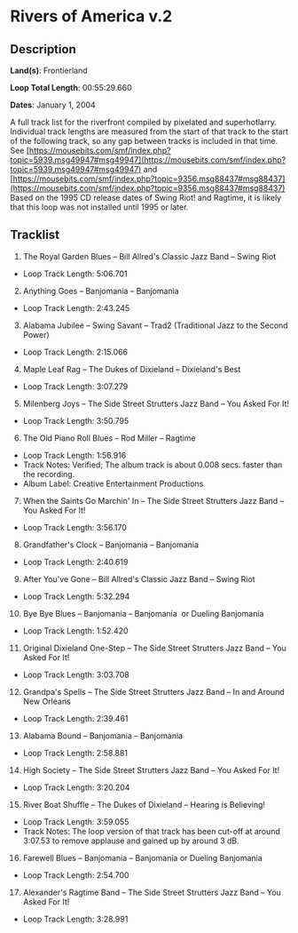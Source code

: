 # Rivers of America v.2

## Description

**Land(s)**: Frontierland

**Loop Total Length**: 00:55:29.660

**Dates**: January 1, 2004

A full track list for the riverfront compiled by pixelated and superhotlarry. Individual track lengths are measured from the start of that track to the start of the following track, so any gap between tracks is included in that time. See [https://mousebits.com/smf/index.php?topic=5939.msg49947#msg49947](https://mousebits.com/smf/index.php?topic=5939.msg49947#msg49947) and [https://mousebits.com/smf/index.php?topic=9356.msg88437#msg88437](https://mousebits.com/smf/index.php?topic=9356.msg88437#msg88437) Based on the 1995 CD release dates of Swing Riot! and Ragtime, it is likely that this loop was not installed until 1995 or later.

## Tracklist

1. The Royal Garden Blues – Bill Allred's Classic Jazz Band – Swing Riot
- Loop Track Length: 5:06.701

2. Anything Goes – Banjomania – Banjomania 
- Loop Track Length: 2:43.245

3. Alabama Jubilee – Swing Savant – Trad2 (Traditional Jazz to the Second Power)
- Loop Track Length: 2:15.066

4. Maple Leaf Rag – The Dukes of Dixieland – Dixieland's Best
- Loop Track Length: 3:07.279

5. Milenberg Joys – The Side Street Strutters Jazz Band – You Asked For It!
- Loop Track Length: 3:50.795

6. The Old Piano Roll Blues – Rod Miller – Ragtime
- Loop Track Length: 1:56.916
- Track Notes: Verified; The album track is about 0.008 secs. faster than the recording.
- Album Label: Creative Entertainment Productions

7. When the Saints Go Marchin' In – The Side Street Strutters Jazz Band – You Asked For It!
- Loop Track Length: 3:56.170

8. Grandfather's Clock – Banjomania – Banjomania 
- Loop Track Length: 2:40.619

9. After You've Gone – Bill Allred's Classic Jazz Band – Swing Riot
- Loop Track Length: 5:32.294

10. Bye Bye Blues – Banjomania – Banjomania  or Dueling Banjomania
- Loop Track Length: 1:52.420

11. Original Dixieland One-Step – The Side Street Strutters Jazz Band – You Asked For It!
- Loop Track Length: 3:03.708

12. Grandpa's Spells – The Side Street Strutters Jazz Band – In and Around New Orleans
- Loop Track Length: 2:39.461

13. Alabama Bound – Banjomania – Banjomania 
- Loop Track Length: 2:58.881

14. High Society – The Side Street Strutters Jazz Band – You Asked For It!
- Loop Track Length: 3:20.204

15. River Boat Shuffle – The Dukes of Dixieland – Hearing is Believing!
- Loop Track Length: 3:59.055
- Track Notes: The loop version of that track has been cut-off at around 3:07.53 to remove applause and gained up by around 3 dB.

16. Farewell Blues – Banjomania – Banjomania or Dueling Banjomania
- Loop Track Length: 2:54.700

17. Alexander's Ragtime Band – The Side Street Strutters Jazz Band – You Asked For It!
- Loop Track Length: 3:28.991
